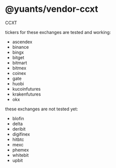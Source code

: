 # @yuants/vendor-ccxt

CCXT

tickers for these exchanges are tested and working:

- ascendex
- binance
- bingx
- bitget
- bitmart
- bitmex
- coinex
- gate
- huobi
- kucoinfutures
- krakenfutures
- okx

these exchanges are not tested yet:

- blofin
- delta
- deribit
- digifinex
- hitbtc
- mexc
- phemex
- whitebit
- upbit
